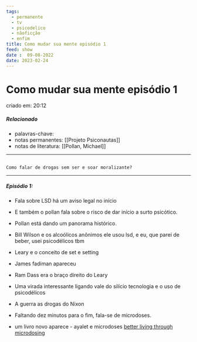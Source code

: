 ```yaml
---
tags:
  - permanente
  - tv
  - psicodelico
  - nãoficção
  - enfim
title: Como mudar sua mente episódio 1
feed: show
date :  09-08-2022
date: 2023-02-24
---
```

# Como mudar sua mente episódio 1
criado em: 20:12

##### Relacionado
- palavras-chave:
- notas permanentes: [[Projeto Psiconautas]]
- notas de literatura: [[Pollan, Michael]]
---
```ad-important

Como falar de drogas sem ser e soar moralizante?
```
---
##### Episódio 1:
- Fala sobre LSD 
há um aviso legal no início
- E também o pollan fala sobre o risco de dar início a surto psicótico.
- Pollan está dando um panorama histórico.
- Bill Wilson e os alcoólicos anônimos ele usou lsd, e eu, que parei de beber, usei psicodélicos tbm 

- Leary e o conceito de set e setting 
- James fadiman apareceu 
- Ram Dass era o braço direito do Leary 
- Uma virada interessante ligando vale do silício tecnologia e o uso de psicodélicos
- A guerra as drogas do Nixon 
- Faltando dez minutos para o fim, fala-se de microdoses. 
- um livro novo aparece - ayalet e microdoses [better living through microdosing](https://www.youtube.com/watch?v=lM2GfoE0HdI)